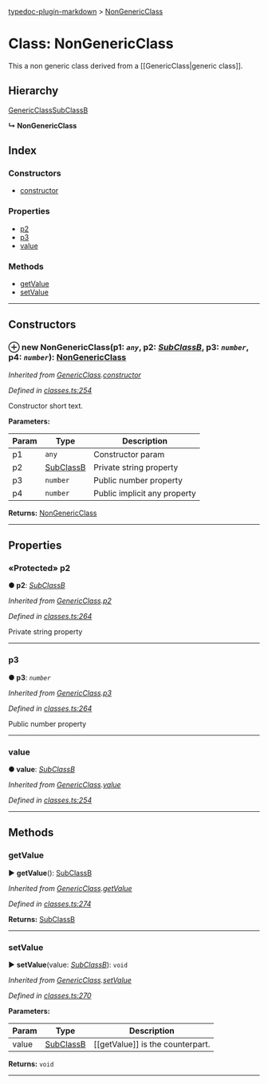 [typedoc-plugin-markdown](../README.md) > [NonGenericClass](../classes/nongenericclass.md)



# Class: NonGenericClass


This a non generic class derived from a [[GenericClass|generic class]].

## Hierarchy


 [GenericClass](genericclass.md)[SubClassB](subclassb.md)

**↳ NonGenericClass**







## Index

### Constructors

* [constructor](nongenericclass.md#markdown-header-constructor)


### Properties

* [p2](nongenericclass.md#markdown-header-protected-p2)
* [p3](nongenericclass.md#markdown-header-p3)
* [value](nongenericclass.md#markdown-header-value)


### Methods

* [getValue](nongenericclass.md#markdown-header-getvalue)
* [setValue](nongenericclass.md#markdown-header-setvalue)



---
## Constructors



### ⊕ **new NonGenericClass**(p1: *`any`*, p2: *[SubClassB](subclassb.md)*, p3: *`number`*, p4: *`number`*): [NonGenericClass](nongenericclass.md)



*Inherited from [GenericClass](genericclass.md).[constructor](genericclass.md#markdown-header-constructor)*

*Defined in [classes.ts:254](https://bitbucket.org/owner/repository_name/src/master/src/classes.ts?fileviewer&amp;#x3D;file-view-default#classes.ts-254)*



Constructor short text.


**Parameters:**

| Param  | Type                | Description  |
| ------ | ------------------- | ------------ |
| p1 | `any` | Constructor param |
| p2 | [SubClassB](subclassb.md) | Private string property |
| p3 | `number` | Public number property |
| p4 | `number` | Public implicit any property |





**Returns:** [NonGenericClass](nongenericclass.md)

---


## Properties


### «Protected» p2

**●  p2**:  *[SubClassB](subclassb.md)* 

*Inherited from [GenericClass](genericclass.md).[p2](genericclass.md#markdown-header-protected-p2)*

*Defined in [classes.ts:264](https://bitbucket.org/owner/repository_name/src/master/src/classes.ts?fileviewer&amp;#x3D;file-view-default#classes.ts-264)*



Private string property




___



###  p3

**●  p3**:  *`number`* 

*Inherited from [GenericClass](genericclass.md).[p3](genericclass.md#markdown-header-p3)*

*Defined in [classes.ts:264](https://bitbucket.org/owner/repository_name/src/master/src/classes.ts?fileviewer&amp;#x3D;file-view-default#classes.ts-264)*



Public number property




___



###  value

**●  value**:  *[SubClassB](subclassb.md)* 

*Inherited from [GenericClass](genericclass.md).[value](genericclass.md#markdown-header-value)*

*Defined in [classes.ts:254](https://bitbucket.org/owner/repository_name/src/master/src/classes.ts?fileviewer&amp;#x3D;file-view-default#classes.ts-254)*





___


## Methods


###  getValue

► **getValue**(): [SubClassB](subclassb.md)




*Inherited from [GenericClass](genericclass.md).[getValue](genericclass.md#markdown-header-getvalue)*

*Defined in [classes.ts:274](https://bitbucket.org/owner/repository_name/src/master/src/classes.ts?fileviewer&amp;#x3D;file-view-default#classes.ts-274)*





**Returns:** [SubClassB](subclassb.md)





___



###  setValue

► **setValue**(value: *[SubClassB](subclassb.md)*): `void`




*Inherited from [GenericClass](genericclass.md).[setValue](genericclass.md#markdown-header-setvalue)*

*Defined in [classes.ts:270](https://bitbucket.org/owner/repository_name/src/master/src/classes.ts?fileviewer&amp;#x3D;file-view-default#classes.ts-270)*




**Parameters:**

| Param  | Type                | Description  |
| ------ | ------------------- | ------------ |
| value | [SubClassB](subclassb.md) | [[getValue]] is the counterpart. |





**Returns:** `void`





___


